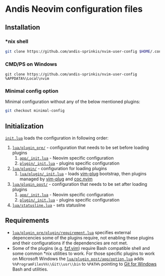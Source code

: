 # Andis Neovim configuration files

## Installation

### *nix shell

```bash
git clone https://github.com/andis-sprinkis/nvim-user-config $HOME/.config/nvim
```

### CMD/PS on Windows

```dos
git clone https://github.com/andis-sprinkis/nvim-user-config %APPDATA%\Local\nvim
```

### Minimal config option

Minimal configuration without any of the below mentioned plugins:

```bash
git checkout minimal-config
```

## Initialization

[`init.lua`](init.lua) loads the configuration in following order:

1. [`lua/plugin_pre/`](lua/plugin_pre/) - configuration that needs to be set before loading plugins
   1. [`app/_init.lua`](lua/plugin_pre/app/_init.lua) - Neovim specific configuration
   1. [`plugin/_init.lua`](lua/plugin_pre/plugin/_init.lua) - plugins specific configuration
1. [`lua/plugin/`](lua/plugin/) - configuration for loading plugins
   1. [`lua/plugin/_init.lua`](lua/plugin/_init.lua) - loads [vim-plug](https://github.com/junegunn/vim-plug) bootstrap, then plugins managed by [vim-plug](https://github.com/junegunn/vim-plug) and [coc.nvim](https://github.com/neoclide/coc.nvim)
1. [`lua/plugin_post/`](lua/plugin_post/) - configuration that needs to be set after loading plugins
   1. [`app/_init.lua`](lua/plugin_post/app/_init.lua) - Neovim specific configuration
   1. [`plugin/_init.lua`](lua/plugin_post/plugin/_init.lua) - plugins specific configuration
1. [`lua/statusline.lua`](lua/statusline.lua) - sets statusline

## Requirements

- [`lua/plugin_pre/plugin/requirement.lua`](lua/plugin_pre/plugin/requirement.lua) specifies external depencencies some of the plugins require, not enabling these plugins and their configurations if the dependencies are not met.
- Some of the plugins (e.g. [fzf.vim](https://github.com/junegunn/fzf.vim)) require Bash compatible shell and some common \*nix utilities to work. For those specific plugins to work on Microsoft Windows the [`lua/plugin_post/app/option.lua`](lua/plugin_post/app/option.lua) adds `%%ProgramFiles%%\\Git\\usr\\bin` to `%PATH%` pointing to [Git for Windows](https://gitforwindows.org/) Bash and utilities.
